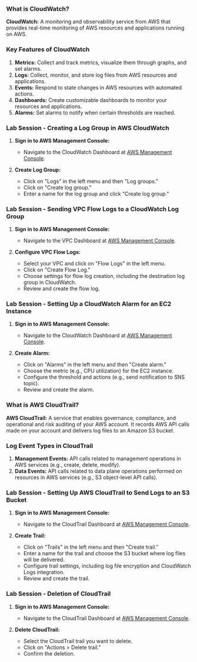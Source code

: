 ### What is CloudWatch?

**CloudWatch:** A monitoring and observability service from AWS that provides real-time monitoring of AWS resources and applications running on AWS.

### Key Features of CloudWatch

1. **Metrics:** Collect and track metrics, visualize them through graphs, and set alarms.
2. **Logs:** Collect, monitor, and store log files from AWS resources and applications.
3. **Events:** Respond to state changes in AWS resources with automated actions.
4. **Dashboards:** Create customizable dashboards to monitor your resources and applications.
5. **Alarms:** Set alarms to notify when certain thresholds are reached.

### Lab Session - Creating a Log Group in AWS CloudWatch

1. **Sign in to AWS Management Console:**
   - Navigate to the CloudWatch Dashboard at [AWS Management Console](https://console.aws.amazon.com/cloudwatch/).

2. **Create Log Group:**
   - Click on "Logs" in the left menu and then "Log groups."
   - Click on "Create log group."
   - Enter a name for the log group and click "Create log group."

### Lab Session - Sending VPC Flow Logs to a CloudWatch Log Group

1. **Sign in to AWS Management Console:**
   - Navigate to the VPC Dashboard at [AWS Management Console](https://console.aws.amazon.com/vpc/).

2. **Configure VPC Flow Logs:**
   - Select your VPC and click on "Flow Logs" in the left menu.
   - Click on "Create Flow Log."
   - Choose settings for flow log creation, including the destination log group in CloudWatch.
   - Review and create the flow log.

### Lab Session - Setting Up a CloudWatch Alarm for an EC2 Instance

1. **Sign in to AWS Management Console:**
   - Navigate to the CloudWatch Dashboard at [AWS Management Console](https://console.aws.amazon.com/cloudwatch/).

2. **Create Alarm:**
   - Click on "Alarms" in the left menu and then "Create alarm."
   - Choose the metric (e.g., CPU utilization) for the EC2 instance.
   - Configure the threshold and actions (e.g., send notification to SNS topic).
   - Review and create the alarm.

### What is AWS CloudTrail?

**AWS CloudTrail:** A service that enables governance, compliance, and operational and risk auditing of your AWS account. It records AWS API calls made on your account and delivers log files to an Amazon S3 bucket.

### Log Event Types in CloudTrail

1. **Management Events:** API calls related to management operations in AWS services (e.g., create, delete, modify).
2. **Data Events:** API calls related to data plane operations performed on resources in AWS services (e.g., S3 object-level API calls).

### Lab Session - Setting Up AWS CloudTrail to Send Logs to an S3 Bucket

1. **Sign in to AWS Management Console:**
   - Navigate to the CloudTrail Dashboard at [AWS Management Console](https://console.aws.amazon.com/cloudtrail/).

2. **Create Trail:**
   - Click on "Trails" in the left menu and then "Create trail."
   - Enter a name for the trail and choose the S3 bucket where log files will be delivered.
   - Configure trail settings, including log file encryption and CloudWatch Logs integration.
   - Review and create the trail.

### Lab Session - Deletion of CloudTrail

1. **Sign in to AWS Management Console:**
   - Navigate to the CloudTrail Dashboard at [AWS Management Console](https://console.aws.amazon.com/cloudtrail/).

2. **Delete CloudTrail:**
   - Select the CloudTrail trail you want to delete.
   - Click on "Actions > Delete trail."
   - Confirm the deletion.
